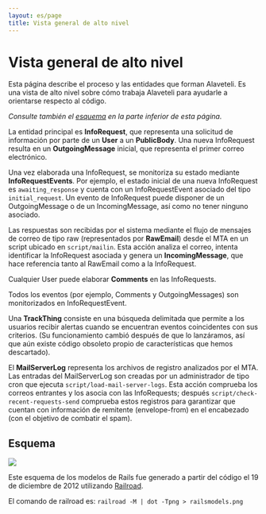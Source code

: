 ```yaml
---
layout: es/page
title: Vista general de alto nivel
---
```


# Vista general de alto nivel

<p class="lead">
    Esta página describe el proceso y las entidades que forman Alaveteli.
    Es una vista de alto nivel sobre cómo trabaja Alaveteli para ayudarle a orientarse respecto al código.
</p>

_Consulte también el [esquema](#esquema) en la parte inferior de esta página._

La entidad principal es **InfoRequest**, que representa una solicitud de información por parte de un
**User** a un **PublicBody**. Una nueva InfoRequest resulta en un **OutgoingMessage** inicial, que
representa el primer correo electrónico.

Una vez elaborada una InfoRequest, se monitoriza su estado mediante **InfoRequestEvents**. Por
ejemplo, el estado inicial de una nueva InfoRequest es `awaiting_response` y cuenta con un
InfoRequestEvent asociado del tipo `initial_request`. Un evento de InfoRequest puede disponer de
un OutgoingMessage o de un IncomingMessage, así como no tener ninguno asociado.

Las respuestas son recibidas por el sistema mediante el flujo de mensajes de correo de tipo raw (representados por **RawEmail**)
desde el MTA en un script ubicado en `script/mailin`. Esta acción analiza el correo, intenta identificar la
InfoRequest asociada y genera un **IncomingMessage**, que hace referencia tanto al RawEmail como a la InfoRequest.

Cualquier User puede elaborar **Comments** en las InfoRequests.

Todos los eventos (por ejemplo, Comments y OutgoingMessages) son monitorizados en InfoRequestEvent.

Una **TrackThing** consiste en una búsqueda delimitada que permite a los usuarios recibir alertas cuando se encuentran
eventos coincidentes con sus criterios. (Su funcionamiento cambió después de que lo lanzáramos, así que
aún existe código obsoleto propio de características que hemos descartado).

El **MailServerLog** representa los archivos de registro analizados por el MTA. Las entradas del
MailServerLog son creadas por un administrador de tipo cron que ejecuta
`script/load-mail-server-logs`. Esta acción comprueba los correos entrantes y los asocia con las
InfoRequests; después `script/check-recent-requests-send` comprueba estos registros para garantizar que
cuentan con información de remitente (envelope-from) en el encabezado (con el objetivo de combatir el spam).

## Esquema

<a href="/assets/img/railsmodels.png"><img src="/assets/img/railsmodels.png"></a>

Este esquema de los modelos de Rails fue generado a partir del código el 19 de diciembre de 2012 utilizando
[Railroad](http://railroad.rubyforge.org/).

El comando de railroad es: `railroad -M | dot -Tpng > railsmodels.png`
